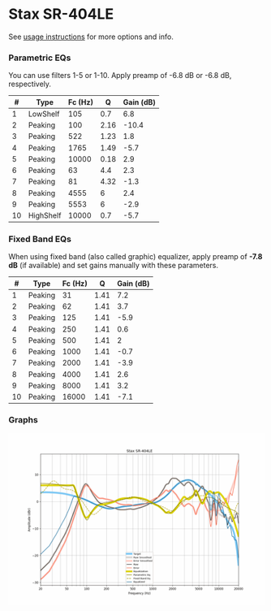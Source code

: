 # Stax SR-404LE
See [usage instructions](https://github.com/jaakkopasanen/AutoEq#usage) for more options and info.

### Parametric EQs
You can use filters 1-5 or 1-10. Apply preamp of -6.8 dB or -6.8 dB, respectively.

|   # | Type      |   Fc (Hz) |    Q |   Gain (dB) |
|-----|-----------|-----------|------|-------------|
|   1 | LowShelf  |       105 | 0.7  |         6.8 |
|   2 | Peaking   |       100 | 2.16 |       -10.4 |
|   3 | Peaking   |       522 | 1.23 |         1.8 |
|   4 | Peaking   |      1765 | 1.49 |        -5.7 |
|   5 | Peaking   |     10000 | 0.18 |         2.9 |
|   6 | Peaking   |        63 | 4.4  |         2.3 |
|   7 | Peaking   |        81 | 4.32 |        -1.3 |
|   8 | Peaking   |      4555 | 6    |         2.4 |
|   9 | Peaking   |      5553 | 6    |        -2.9 |
|  10 | HighShelf |     10000 | 0.7  |        -5.7 |

### Fixed Band EQs
When using fixed band (also called graphic) equalizer, apply preamp of **-7.8 dB** (if available) and set gains manually with these parameters.

|   # | Type    |   Fc (Hz) |    Q |   Gain (dB) |
|-----|---------|-----------|------|-------------|
|   1 | Peaking |        31 | 1.41 |         7.2 |
|   2 | Peaking |        62 | 1.41 |         3.7 |
|   3 | Peaking |       125 | 1.41 |        -5.9 |
|   4 | Peaking |       250 | 1.41 |         0.6 |
|   5 | Peaking |       500 | 1.41 |         2   |
|   6 | Peaking |      1000 | 1.41 |        -0.7 |
|   7 | Peaking |      2000 | 1.41 |        -3.9 |
|   8 | Peaking |      4000 | 1.41 |         2.6 |
|   9 | Peaking |      8000 | 1.41 |         3.2 |
|  10 | Peaking |     16000 | 1.41 |        -7.1 |

### Graphs
![](./Stax%20SR-404LE.png)
